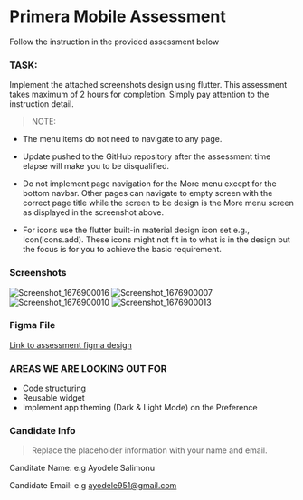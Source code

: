# Primera Mobile Assessment

Follow the instruction in the provided assessment below 


### TASK: 
Implement the attached screenshots design using flutter.
This assessment takes maximum of 2 hours for completion. Simply pay attention to the instruction detail. 


> NOTE: 

* The menu items do not need to navigate to any page. 

* Update pushed to the GitHub repository after the assessment time elapse will make you to be disqualified. 

* Do not implement page navigation for the More menu except for the bottom navbar. Other pages can navigate to empty screen with the correct page title while the screen to be design is the More menu screen as displayed in the screenshot above. 

* For icons use the flutter built-in material design icon set e.g., Icon(Icons.add). 
These icons might not fit in to what is in the design but the focus is for you to achieve the basic requirement.



### Screenshots

![Screenshot_1676900016](https://user-images.githubusercontent.com/39867606/220122651-4969c6dd-7d7a-439d-96f9-b3252519bf8b.png)
![Screenshot_1676900007](https://user-images.githubusercontent.com/39867606/220122659-917fb499-5f6c-482b-8a7e-c73768223604.png)
![Screenshot_1676900010](https://user-images.githubusercontent.com/39867606/220122664-9742bbe2-1938-4265-a3a0-6f173d43b370.png)
![Screenshot_1676900013](https://user-images.githubusercontent.com/39867606/220122667-f443a1ff-0a7e-4f50-9101-f4a458fff46e.png)


### Figma File

[Link to assessment figma design](https://www.figma.com/file/yzhdvHICb4gdsdhcyeMW3T/Primera-Mobile-Assessment?node-id=0%3A1&t=LyTqbGDaLREM4zWE-1)


### AREAS WE ARE LOOKING OUT FOR 
* Code structuring 
* Reusable widget 
* Implement app theming (Dark & Light Mode) on the Preference 

### Candidate Info
> Replace the placeholder information with your name and email.

Canditate Name: 
e.g Ayodele Salimonu

Candidate Email: 
e.g ayodele951@gmail.com

